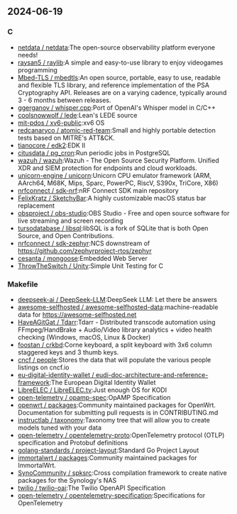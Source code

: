 ## 2024-06-19

### C

* [netdata / netdata](https://github.com/netdata/netdata):The open-source observability platform everyone needs!
* [raysan5 / raylib](https://github.com/raysan5/raylib):A simple and easy-to-use library to enjoy videogames programming
* [Mbed-TLS / mbedtls](https://github.com/Mbed-TLS/mbedtls):An open source, portable, easy to use, readable and flexible TLS library, and reference implementation of the PSA Cryptography API. Releases are on a varying cadence, typically around 3 - 6 months between releases.
* [ggerganov / whisper.cpp](https://github.com/ggerganov/whisper.cpp):Port of OpenAI's Whisper model in C/C++
* [coolsnowwolf / lede](https://github.com/coolsnowwolf/lede):Lean's LEDE source
* [mit-pdos / xv6-public](https://github.com/mit-pdos/xv6-public):xv6 OS
* [redcanaryco / atomic-red-team](https://github.com/redcanaryco/atomic-red-team):Small and highly portable detection tests based on MITRE's ATT&CK.
* [tianocore / edk2](https://github.com/tianocore/edk2):EDK II
* [citusdata / pg_cron](https://github.com/citusdata/pg_cron):Run periodic jobs in PostgreSQL
* [wazuh / wazuh](https://github.com/wazuh/wazuh):Wazuh - The Open Source Security Platform. Unified XDR and SIEM protection for endpoints and cloud workloads.
* [unicorn-engine / unicorn](https://github.com/unicorn-engine/unicorn):Unicorn CPU emulator framework (ARM, AArch64, M68K, Mips, Sparc, PowerPC, RiscV, S390x, TriCore, X86)
* [nrfconnect / sdk-nrf](https://github.com/nrfconnect/sdk-nrf):nRF Connect SDK main repository
* [FelixKratz / SketchyBar](https://github.com/FelixKratz/SketchyBar):A highly customizable macOS status bar replacement
* [obsproject / obs-studio](https://github.com/obsproject/obs-studio):OBS Studio - Free and open source software for live streaming and screen recording
* [tursodatabase / libsql](https://github.com/tursodatabase/libsql):libSQL is a fork of SQLite that is both Open Source, and Open Contributions.
* [nrfconnect / sdk-zephyr](https://github.com/nrfconnect/sdk-zephyr):NCS downstream of https://github.com/zephyrproject-rtos/zephyr
* [cesanta / mongoose](https://github.com/cesanta/mongoose):Embedded Web Server
* [ThrowTheSwitch / Unity](https://github.com/ThrowTheSwitch/Unity):Simple Unit Testing for C

### Makefile

* [deepseek-ai / DeepSeek-LLM](https://github.com/deepseek-ai/DeepSeek-LLM):DeepSeek LLM: Let there be answers
* [awesome-selfhosted / awesome-selfhosted-data](https://github.com/awesome-selfhosted/awesome-selfhosted-data):machine-readable data for https://awesome-selfhosted.net
* [HaveAGitGat / Tdarr](https://github.com/HaveAGitGat/Tdarr):Tdarr - Distributed transcode automation using FFmpeg/HandBrake + Audio/Video library analytics + video health checking (Windows, macOS, Linux & Docker)
* [foostan / crkbd](https://github.com/foostan/crkbd):Corne keyboard, a split keyboard with 3x6 column staggered keys and 3 thumb keys.
* [cncf / people](https://github.com/cncf/people):Stores the data that will populate the various people listings on cncf.io
* [eu-digital-identity-wallet / eudi-doc-architecture-and-reference-framework](https://github.com/eu-digital-identity-wallet/eudi-doc-architecture-and-reference-framework):The European Digital Identity Wallet
* [LibreELEC / LibreELEC.tv](https://github.com/LibreELEC/LibreELEC.tv):Just enough OS for KODI
* [open-telemetry / opamp-spec](https://github.com/open-telemetry/opamp-spec):OpAMP Specification
* [openwrt / packages](https://github.com/openwrt/packages):Community maintained packages for OpenWrt. Documentation for submitting pull requests is in CONTRIBUTING.md
* [instructlab / taxonomy](https://github.com/instructlab/taxonomy):Taxonomy tree that will allow you to create models tuned with your data
* [open-telemetry / opentelemetry-proto](https://github.com/open-telemetry/opentelemetry-proto):OpenTelemetry protocol (OTLP) specification and Protobuf definitions
* [golang-standards / project-layout](https://github.com/golang-standards/project-layout):Standard Go Project Layout
* [immortalwrt / packages](https://github.com/immortalwrt/packages):Community maintained packages for ImmortalWrt.
* [SynoCommunity / spksrc](https://github.com/SynoCommunity/spksrc):Cross compilation framework to create native packages for the Synology's NAS
* [twilio / twilio-oai](https://github.com/twilio/twilio-oai):The Twilio OpenAPI Specification
* [open-telemetry / opentelemetry-specification](https://github.com/open-telemetry/opentelemetry-specification):Specifications for OpenTelemetry
